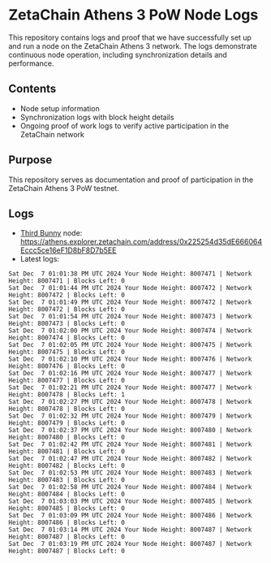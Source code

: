 # ZetaChain Athens 3 PoW Node Logs
This repository contains logs and proof that we have successfully set up and run a node on the ZetaChain Athens 3 network. The logs demonstrate continuous node operation, including synchronization details and performance.

## Contents
- Node setup information
- Synchronization logs with block height details
- Ongoing proof of work logs to verify active participation in the ZetaChain network

## Purpose
This repository serves as documentation and proof of participation in the ZetaChain Athens 3 PoW testnet.

## Logs

- [Third Bunny](https://thirdbunny.xyz/) node: https://athens.explorer.zetachain.com/address/0x225254d35dE666064Eccc5ce16eF1D8bF8D7b5EE
- Latest logs:
```
Sat Dec  7 01:01:38 PM UTC 2024 Your Node Height: 8007471 | Network Height: 8007471 | Blocks Left: 0
Sat Dec  7 01:01:44 PM UTC 2024 Your Node Height: 8007472 | Network Height: 8007472 | Blocks Left: 0
Sat Dec  7 01:01:49 PM UTC 2024 Your Node Height: 8007472 | Network Height: 8007472 | Blocks Left: 0
Sat Dec  7 01:01:54 PM UTC 2024 Your Node Height: 8007473 | Network Height: 8007473 | Blocks Left: 0
Sat Dec  7 01:02:00 PM UTC 2024 Your Node Height: 8007474 | Network Height: 8007474 | Blocks Left: 0
Sat Dec  7 01:02:05 PM UTC 2024 Your Node Height: 8007475 | Network Height: 8007475 | Blocks Left: 0
Sat Dec  7 01:02:10 PM UTC 2024 Your Node Height: 8007476 | Network Height: 8007476 | Blocks Left: 0
Sat Dec  7 01:02:16 PM UTC 2024 Your Node Height: 8007477 | Network Height: 8007477 | Blocks Left: 0
Sat Dec  7 01:02:21 PM UTC 2024 Your Node Height: 8007477 | Network Height: 8007478 | Blocks Left: 1
Sat Dec  7 01:02:27 PM UTC 2024 Your Node Height: 8007478 | Network Height: 8007478 | Blocks Left: 0
Sat Dec  7 01:02:32 PM UTC 2024 Your Node Height: 8007479 | Network Height: 8007479 | Blocks Left: 0
Sat Dec  7 01:02:37 PM UTC 2024 Your Node Height: 8007480 | Network Height: 8007480 | Blocks Left: 0
Sat Dec  7 01:02:42 PM UTC 2024 Your Node Height: 8007481 | Network Height: 8007481 | Blocks Left: 0
Sat Dec  7 01:02:47 PM UTC 2024 Your Node Height: 8007482 | Network Height: 8007482 | Blocks Left: 0
Sat Dec  7 01:02:53 PM UTC 2024 Your Node Height: 8007483 | Network Height: 8007483 | Blocks Left: 0
Sat Dec  7 01:02:58 PM UTC 2024 Your Node Height: 8007484 | Network Height: 8007484 | Blocks Left: 0
Sat Dec  7 01:03:03 PM UTC 2024 Your Node Height: 8007485 | Network Height: 8007485 | Blocks Left: 0
Sat Dec  7 01:03:09 PM UTC 2024 Your Node Height: 8007486 | Network Height: 8007486 | Blocks Left: 0
Sat Dec  7 01:03:14 PM UTC 2024 Your Node Height: 8007487 | Network Height: 8007487 | Blocks Left: 0
Sat Dec  7 01:03:19 PM UTC 2024 Your Node Height: 8007487 | Network Height: 8007487 | Blocks Left: 0
```
